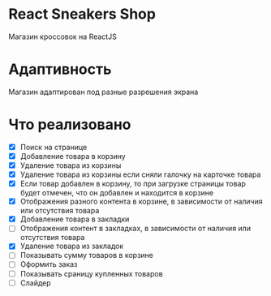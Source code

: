 # React Sneakers Shop

Магазин кроссовок на ReactJS

# Адаптивность

Магазин адаптирован под разные разрешения экрана

# Что реализовано

- [x] Поиск на странице
- [x] Добавление товара в корзину
- [x] Удаление товара из корзины
- [x] Удаление товара из корзины если сняли галочку на карточке товара
- [x] Если товар добавлен в корзину, то при загрузке страницы товар будет отмечен, что он добавлен и находится в корзине
- [x] Отображения разного контента в корзине, в зависимости от наличия или отсутствия товара
- [x] Добавление товара в закладки
- [ ] Отображения контент в закладках, в зависимости от наличия или отсутствия товара
- [x] Удаление товара из закладок
- [ ] Показывать сумму товаров в корзине
- [ ] Оформить заказ
- [ ] Показывать сраницу купленных товаров
- [ ] Слайдер
